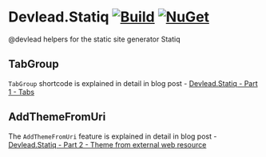 # Devlead.Statiq [![Build](https://github.com/devlead/Devlead.Statiq/actions/workflows/build.yml/badge.svg?branch=main)](https://github.com/devlead/Devlead.Statiq/actions/workflows/build.yml) [![NuGet](https://img.shields.io/nuget/v/Devlead.Statiq.svg)](https://www.nuget.org/packages/Devlead.Statiq)

@devlead helpers for the static site generator Statiq

## TabGroup

`TabGroup` shortcode is explained in detail in blog post - [Devlead.Statiq - Part 1 - Tabs](https://www.devlead.se/posts/2021/2021-04-09-devlead-statiq-part1-tabs)

## AddThemeFromUri

The `AddThemeFromUri` feature is explained in detail in blog post -  [Devlead.Statiq - Part 2 - Theme from external web resource](https://www.devlead.se/posts/2021/2021-04-10-devlead-statiq-part2-theme-from-uri)
